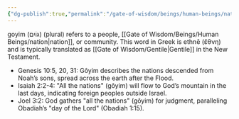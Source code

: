 ```yaml
---
{"dg-publish":true,"permalink":"/gate-of-wisdom/beings/human-beings/nation/","tags":["#GateWisdom","#Being","#HumanBeing"]}
---
```


goyim (גּוֹיִם) (plural) refers to a people, [[Gate of Wisdom/Beings/Human Beings/nation\|nation]], or community. 
This word in Greek is ethnē (ἔθνη) and is typically translated as [[Gate of Wisdom/Gentile\|Gentile]] in the New Testament. 

- Genesis 10:5, 20, 31: Gôyim describes the nations descended from Noah’s sons, spread across the earth after the Flood.
- Isaiah 2:2-4: "All the nations" (gôyim) will flow to God’s mountain in the last days, indicating foreign peoples outside Israel.
- Joel 3:2: God gathers "all the nations" (gôyim) for judgment, paralleling Obadiah’s "day of the Lord" (Obadiah 1:15).


